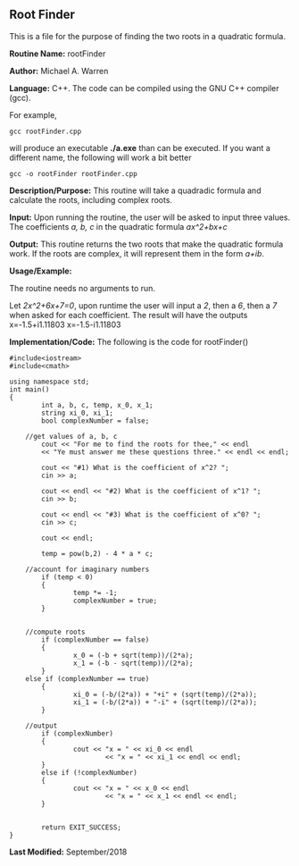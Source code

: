## Root Finder
This is a  file for the purpose of finding the two roots in a quadratic formula.

**Routine Name:**           rootFinder

**Author:** Michael A. Warren

**Language:** C++. The code can be compiled using the GNU C++ compiler (gcc).

For example,

    gcc rootFinder.cpp

will produce an executable **./a.exe** than can be executed. If you want a different name, the following will work a bit
better

    gcc -o rootFinder rootFinder.cpp

**Description/Purpose:** This routine will take a quadradic formula and calculate the roots, including complex roots.

**Input:** Upon running the routine, the user will be asked to input three values. The coefficients *a, b, c* in the quadratic formula *ax^2+bx+c*

**Output:** This routine returns the two roots that make the quadratic formula work. If the roots are complex, it will represent them in the form *a+ib*. 

**Usage/Example:**

The routine needs no arguments to run.

Let *2x^2+6x+7=0*, upon runtime the user will input a *2*, then a *6*, then a *7* when asked for each coefficient. The result will have the outputs
	x=-1.5+i1.11803
	x=-1.5-i1.11803

**Implementation/Code:** The following is the code for rootFinder()

	#include<iostream>
	#include<cmath>

	using namespace std;
	int main()
	{
        	int a, b, c, temp, x_0, x_1;
       		string xi_0, xi_1;
        	bool complexNumber = false;

        //get values of a, b, c
        	cout << "For me to find the roots for thee," << endl
        	<< "Ye must answer me these questions three." << endl << endl;

        	cout << "#1) What is the coefficient of x^2? ";
        	cin >> a;

        	cout << endl << "#2) What is the coefficient of x^1? ";
        	cin >> b;

        	cout << endl << "#3) What is the coefficient of x^0? ";
        	cin >> c;

        	cout << endl;

        	temp = pow(b,2) - 4 * a * c;

        //account for imaginary numbers
        	if (temp < 0)
        	{
        	        temp *= -1;
        	        complexNumber = true;
        	}


        //compute roots
        	if (complexNumber == false)
        	{
        	        x_0 = (-b + sqrt(temp))/(2*a);
        	        x_1 = (-b - sqrt(temp))/(2*a);
        	}
		else if (complexNumber == true)
	        {
	                xi_0 = (-b/(2*a)) + "+i" + (sqrt(temp)/(2*a));
	                xi_1 = (-b/(2*a)) + "-i" + (sqrt(temp)/(2*a));
	        }

        //output
	        if (complexNumber)
	        {
	                cout << "x = " << xi_0 << endl
	                        << "x = " << xi_1 << endl << endl;
	        }
	        else if (!complexNumber)
	        {
	                cout << "x = " << x_0 << endl
	                        << "x = " << x_1 << endl << endl;
	        }


	        return EXIT_SUCCESS;
	}



**Last Modified:** September/2018
